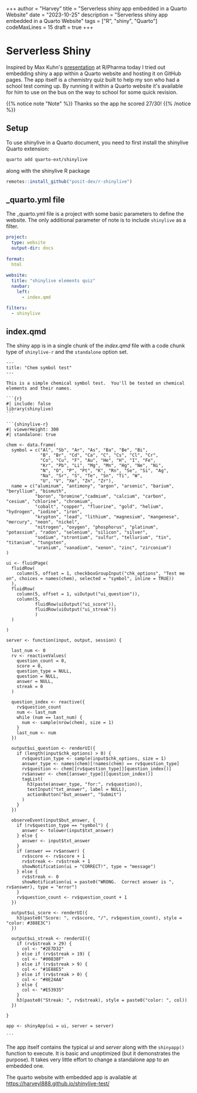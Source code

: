+++
author = "Harvey"
title = "Serverless shiny app embedded in a Quarto Website"
date = "2023-10-25"
description = "Serverless shiny app embedded in a Quarto Website"
tags = ["R", "shiny", "Quarto"]
codeMaxLines = 15
draft = true
+++

# Serverless Shiny

Inspired by Max Kuhn's [presentation](https://topepo.github.io/2023-r-pharma/#/title-slide) at R/Pharma today I tried out embedding shiny a app within a Quarto website and hosting it on GitHub pages.  The app itself is a chemistry quiz built to help my son who had a school test coming up.  By running it within a Quarto website it's available for him to use on the bus on the way to school for some quick revision.

{{% notice note "Note" %}}
Thanks so the app he scored 27/30!
{{% /notice %}}

## Setup

To use shinylive in a Quarto document, you need to first install the shinylive Quarto extension:

```bash
quarto add quarto-ext/shinylive
```

along with the shinylive R package

```r
remotes::install_github("posit-dev/r-shinylive")
```


## _quarto.yml file

The _quarto.yml file is a project with some basic parameters to define the website.  The only additional parameter of note is to include `shinylive` as a filter.

```yaml
project:
  type: website
  output-dir: docs
  
format: 
  html
  
website:
  title: "shinylive elements quiz"
  navbar:
    left:
      - index.qmd

filters:
  - shinylive
```

## index.qmd

The shiny app is in a single chunk of the *index.qmd* file with a code chunk type of `shinylive-r` and the `standalone` option set.

~~~
---
title: "Chem symbol test"
---

This is a simple chemical symbol test.  You'll be tested on chemical elements and their names.

```{r}
#| include: false
library(shinylive)
```

```{shinylive-r}
#| viewerHeight: 300
#| standalone: true

chem <- data.frame(
  symbol = c("Al", "Sb", "Ar", "As", "Ba", "Be", "Bi", 
             "B", "Br", "Cd", "Ca", "C", "Cs", "Cl", "Cr",
             "Co", "Cu", "F", "Au", "He", "H", "I", "Fe",
             "Kr", "Pb", "Li", "Mg", "Mn", "Hg", "Ne", "Ni",
             "N", "O", "P", "Pt", "K", "Rn", "Se", "Si", "Ag",
             "Na", "Sr", "S", "Te", "Sn", "Ti", "W",
             "U", "V", "Xe", "Zn", "Zr"),
  name = c("aluminum", "antimony", "argon", "arsenic", "barium", "beryllium", "bismuth", 
           "boron", "bromine","cadmium", "calcium", "carbon", "cesium", "chlorine", "chromium",
           "cobalt", "copper", "fluorine", "gold", "helium", "hydrogen", "iodine", "iron",
           "krypton", "lead", "lithium", "magnesium", "mangenese", "mercury", "neon", "nickel",
           "nitrogen", "oxygen", "phosphorus", "platinum", "potassium", "radon", "selenium", "silicon", "silver",
           "sodium", "strontium", "sulfur", "tellurium", "tin", "titanium", "tungsten",
           "uranium", "vanadium", "xenon", "zinc", "zirconium")
)

ui <- fluidPage(
  fluidRow(
    column(5, offset = 1, checkboxGroupInput("chk_options", "Test me on", choices = names(chem), selected = "symbol", inline = TRUE))
  ),
  fluidRow(
    column(5, offset = 1, uiOutput("ui_question")),
    column(5, 
           fluidRow(uiOutput("ui_score")),
           fluidRow(uiOutput("ui_streak"))
           )
  )
  
)

server <- function(input, output, session) {

  last_num <- 0
  rv <- reactiveValues(
    question_count = 0,
    score = 0,
    question_type = NULL,
    question = NULL,
    answer = NULL,
    streak = 0
  )
  
  question_index <- reactive({
    rv$question_count
    num <- last_num
    while (num == last_num) {
      num <- sample(nrow(chem), size = 1)
    }
    last_num <- num
  })
  
  output$ui_question <- renderUI({
    if (length(input$chk_options) > 0) {
      rv$question_type <- sample(input$chk_options, size = 1)
      answer_type <- names(chem)[!names(chem) == rv$question_type]
      rv$question <- chem[[rv$question_type]][question_index()]
      rv$answer <- chem[[answer_type]][question_index()]
      tagList(
        h3(paste(answer_type, "for:", rv$question)),
        textInput("txt_answer", label = NULL),
        actionButton("but_answer", "Submit")
      )
    }
  })
  
  observeEvent(input$but_answer, {
    if (rv$question_type == "symbol") {
      answer <- tolower(input$txt_answer)
    } else {
      answer <- input$txt_answer
    }
    if (answer == rv$answer) {
      rv$score <- rv$score + 1
      rv$streak <- rv$streak + 1
      showNotification(ui = "CORRECT!", type = "message")
    } else {
      rv$streak <- 0
      showNotification(ui = paste0("WRONG.  Correct answer is ", rv$answer), type = "error")
    }
    rv$question_count <- rv$question_count + 1
  })
  
  output$ui_score <- renderUI({
    h3(paste0("Score: ", rv$score, "/", rv$question_count), style = "color: #388E3C")
  })
  
  output$ui_streak <- renderUI({
    if (rv$streak > 29) {
      col <- "#2E7D32"
    } else if (rv$streak > 19) {
      col <- "#00838F"
    } else if (rv$streak > 9) {
      col <- "#1E88E5"
    } else if (rv$streak > 0) {
      col <- "#8E24AA"
    } else {
      col <- "#E53935"
    }
    h3(paste0("Streak: ", rv$streak), style = paste0("color: ", col))
  })

}

app <- shinyApp(ui = ui, server = server)

```
~~~

The app itself contains the typical *ui* and *server* along with the `shinyapp()` function to execute.  It is basic and unoptimized (but it demonstrates the purpose).  It takes very little effort to change a standalone app to an embedded one.

The quarto website with embedded app is available at https://harveyl888.github.io/shinylive-test/
